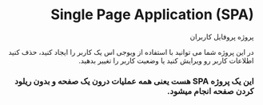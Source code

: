<div style="direction: rtl;text-align: right">
<h1>Single Page Application (SPA)</h1>
<p>پروژه پروفایل کاربران</p>
<p>در این پروژه شما می توانید با استفاده از ویوجی اس یک کاربر را ایجاد کنید، حذف کنید اطلاعات کاربر رو ویرایش کنید یا وضعیت کاربر را تغییر بدهید.</p>

<h3>این یک پروژه SPA هست یعنی همه عملیات درون یک صفحه و بدون ریلود کردن صفحه انجام میشود.</h3>

</div>